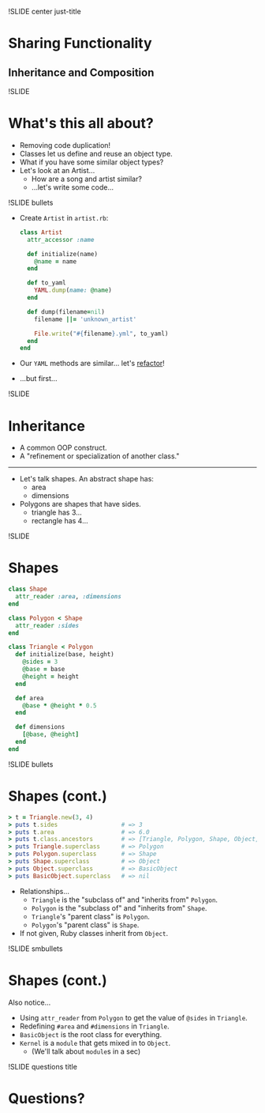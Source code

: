 !SLIDE center just-title
# Sharing Functionality
## Inheritance and Composition


!SLIDE
# What's this all about?

* Removing code duplication!
* Classes let us define and reuse an object type.
* What if you have some similar object types?
* Let's look at an Artist...
    * How are a song and artist similar?
    * ...let's write some code...

!SLIDE bullets
* Create `Artist` in `artist.rb`:

    ```ruby
    class Artist
      attr_accessor :name

      def initialize(name)
        @name = name
      end

      def to_yaml
        YAML.dump(name: @name)
      end

      def dump(filename=nil)
        filename ||= 'unknown_artist'

        File.write("#{filename}.yml", to_yaml)
      end
    end
    ```
* Our `YAML` methods are similar... let's [refactor](http://refactoring.com)!
* ...but first...


!SLIDE
# Inheritance

* A common OOP construct.
* A "refinement or specialization of another class."

----

* Let's talk shapes.  An abstract shape has:
    * area
    * dimensions
* Polygons are shapes that have sides.
    * triangle has 3...
    * rectangle has 4...


!SLIDE
# Shapes

```ruby
class Shape
  attr_reader :area, :dimensions
end

class Polygon < Shape
  attr_reader :sides
end

class Triangle < Polygon
  def initialize(base, height)
    @sides = 3
    @base = base
    @height = height
  end

  def area
    @base * @height * 0.5
  end

  def dimensions
    [@base, @height]
  end
end
```

!SLIDE bullets
# Shapes (cont.)

```ruby
> t = Triangle.new(3, 4)
> puts t.sides                  # => 3
> puts t.area                   # => 6.0
> puts t.class.ancestors        # => [Triangle, Polygon, Shape, Object, Kernel, BasicObject]
> puts Triangle.superclass      # => Polygon
> puts Polygon.superclass       # => Shape
> puts Shape.superclass         # => Object
> puts Object.superclass        # => BasicObject
> puts BasicObject.superclass   # => nil
```

* Relationships...
    * `Triangle` is the "subclass of" and "inherits from" `Polygon`.
    * `Polygon` is the "subclass of" and "inherits from" `Shape`.
    * `Triangle`'s "parent class" is `Polygon`.
    * `Polygon`'s "parent class" is `Shape`.
* If not given, Ruby classes inherit from `Object`.

!SLIDE smbullets
# Shapes (cont.)

Also notice...

* Using `attr_reader` from `Polygon` to get the value of `@sides` in `Triangle`.
* Redefining `#area` and `#dimensions` in `Triangle`.
* `BasicObject` is the root class for everything.
* `Kernel` is a `module` that gets mixed in to `Object`.
    * (We'll talk about `module`s in a sec)

!SLIDE questions title

# Questions?
